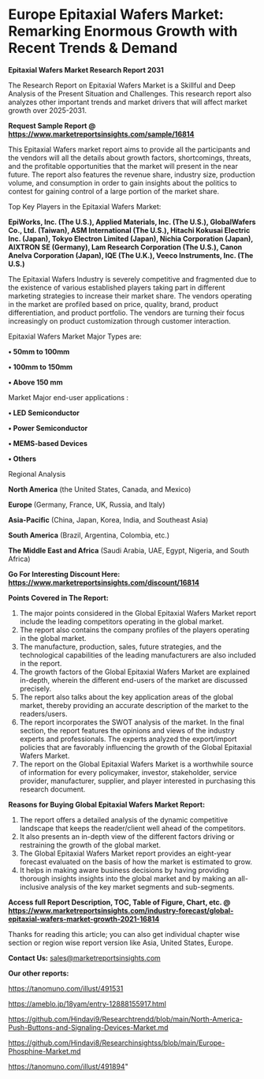  # Europe Epitaxial Wafers Market: Remarking Enormous Growth with Recent Trends & Demand

<strong>Epitaxial Wafers Market Research Report 2031</strong>

The Research Report on Epitaxial Wafers Market is a Skillful and Deep Analysis of the Present Situation and Challenges. This research report also analyzes other important trends and market drivers that will affect market growth over 2025-2031.

<strong>Request Sample Report @ <a href=https://www.marketreportsinsights.com/sample/16814>https://www.marketreportsinsights.com/sample/16814</a></strong>

This Epitaxial Wafers market report aims to provide all the participants and the vendors will all the details about growth factors, shortcomings, threats, and the profitable opportunities that the market will present in the near future. The report also features the revenue share, industry size, production volume, and consumption in order to gain insights about the politics to contest for gaining control of a large portion of the market share.

Top Key Players in the Epitaxial Wafers Market:

<strong>EpiWorks, Inc. (The U.S.), Applied Materials, Inc. (The U.S.), GlobalWafers Co., Ltd. (Taiwan), ASM International (The U.S.), Hitachi Kokusai Electric Inc. (Japan), Tokyo Electron Limited (Japan), Nichia Corporation (Japan), AIXTRON SE (Germany), Lam Research Corporation (The U.S.), Canon Anelva Corporation (Japan), IQE (The U.K.), Veeco Instruments, Inc. (The U.S.)</strong>

The Epitaxial Wafers Industry is severely competitive and fragmented due to the existence of various established players taking part in different marketing strategies to increase their market share. The vendors operating in the market are profiled based on price, quality, brand, product differentiation, and product portfolio. The vendors are turning their focus increasingly on product customization through customer interaction.

Epitaxial Wafers Market Major Types are:

<strong>• 50mm to 100mm

• 100mm to 150mm

• Above 150 mm</strong>

Market Major end-user applications :

<strong>• LED Semiconductor

• Power Semiconductor

• MEMS-based Devices

• Others</strong>

Regional Analysis

</u><strong><b>North America</b></strong> (the United States, Canada, and Mexico)

<strong><b>Europe </b></strong>(Germany, France, UK, Russia, and Italy)

<strong><b>Asia-Pacific</b></strong> (China, Japan, Korea, India, and Southeast Asia)

<strong><b>South America</b></strong> (Brazil, Argentina, Colombia, etc.)

<strong><b>The Middle East and Africa</b></strong> (Saudi Arabia, UAE, Egypt, Nigeria, and South Africa)

<strong>Go For Interesting Discount Here: <a href=https://www.marketreportsinsights.com/discount/16814>https://www.marketreportsinsights.com/discount/16814</a></strong>

<strong>Points Covered in The Report:</strong>
<ol>
  <li>The major points considered in the Global Epitaxial Wafers Market report include the leading competitors operating in the global market.</li>
  <li>The report also contains the company profiles of the players operating in the global market.</li>
  <li>The manufacture, production, sales, future strategies, and the technological capabilities of the leading manufacturers are also included in the report.</li>
  <li>The growth factors of the Global Epitaxial Wafers Market are explained in-depth, wherein the different end-users of the market are discussed precisely.</li>
  <li>The report also talks about the key application areas of the global market, thereby providing an accurate description of the market to the readers/users.</li>
  <li>The report incorporates the SWOT analysis of the market. In the final section, the report features the opinions and views of the industry experts and professionals. The experts analyzed the export/import policies that are favorably influencing the growth of the Global Epitaxial Wafers Market.</li>
  <li>The report on the Global Epitaxial Wafers Market is a worthwhile source of information for every policymaker, investor, stakeholder, service provider, manufacturer, supplier, and player interested in purchasing this research document.</li>
</ol>
<strong>Reasons for Buying Global Epitaxial Wafers Market Report:</strong>

<ol>
  <li>The report offers a detailed analysis of the dynamic competitive landscape that keeps the reader/client well ahead of the competitors.</li>
  <li>It also presents an in-depth view of the different factors driving or restraining the growth of the global market.</li>
  <li>The Global Epitaxial Wafers Market report provides an eight-year forecast evaluated on the basis of how the market is estimated to grow.</li>
  <li>It helps in making aware business decisions by having providing thorough insights insights into the global market and by making an all-inclusive analysis of the key market segments and sub-segments.</li>
</ol>
<strong>Access full Report Description, TOC, Table of Figure, Chart, etc. @ <a href=https://www.marketreportsinsights.com/industry-forecast/global-epitaxial-wafers-market-growth-2021-16814>https://www.marketreportsinsights.com/industry-forecast/global-epitaxial-wafers-market-growth-2021-16814</a></strong>


Thanks for reading this article; you can also get individual chapter wise section or region wise report version like Asia, United States, Europe.

<strong>Contact Us:</strong>
sales@marketreportsinsights.com

<strong>Our other reports:</strong>

<a href=https://tanomuno.com/illust/491531>https://tanomuno.com/illust/491531</a>

<a href=https://ameblo.jp/18yam/entry-12888155917.html>https://ameblo.jp/18yam/entry-12888155917.html</a>

<a href=https://github.com/Hindavi9/Researchtrendd/blob/main/North-America-Push-Buttons-and-Signaling-Devices-Market.md>https://github.com/Hindavi9/Researchtrendd/blob/main/North-America-Push-Buttons-and-Signaling-Devices-Market.md</a>

<a href=https://github.com/Hindavi8/Researchinsightss/blob/main/Europe-Phosphine-Market.md>https://github.com/Hindavi8/Researchinsightss/blob/main/Europe-Phosphine-Market.md</a>

<a href=https://tanomuno.com/illust/491894>https://tanomuno.com/illust/491894</a>"
